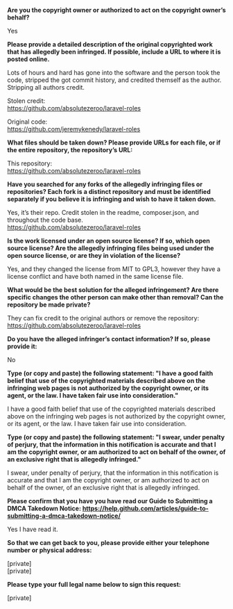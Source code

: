 **Are you the copyright owner or authorized to act on the copyright owner’s behalf?** 

Yes

**Please provide a detailed description of the original copyrighted work that has allegedly been infringed. If possible, include a URL to where it is posted online.** 

Lots of hours and hard has gone into the software and the person took the code, stripped the got commit history, and credited themself as the author. Stripping all authors credit.

Stolen credit:   
https://github.com/absolutezeroo/laravel-roles

Original code:   
https://github.com/jeremykenedy/laravel-roles

**What files should be taken down? Please provide URLs for each file, or if the entire repository, the repository’s URL:** 

This repository:   
https://github.com/absolutezeroo/laravel-roles

**Have you searched for any forks of the allegedly infringing files or repositories? Each fork is a distinct repository and must be identified separately if you believe it is infringing and wish to have it taken down.** 

Yes, it’s their repo. Credit stolen in the readme, composer.json, and throughout the code base.   
https://github.com/absolutezeroo/laravel-roles

**Is the work licensed under an open source license? If so, which open source license? Are the allegedly infringing files being used under the open source license, or are they in violation of the license?** 

Yes, and they changed the license from MIT to GPL3, however they have a license conflict and have both named in the same license file.

**What would be the best solution for the alleged infringement? Are there specific changes the other person can make other than removal? Can the repository be made private?** 

They can fix credit to the original authors or remove the repository: https://github.com/absolutezeroo/laravel-roles

**Do you have the alleged infringer’s contact information? If so, please provide it:** 

No

**Type (or copy and paste) the following statement: "I have a good faith belief that use of the copyrighted materials described above on the infringing web pages is not authorized by the copyright owner, or its agent, or the law. I have taken fair use into consideration."** 

I have a good faith belief that use of the copyrighted materials described above on the infringing web pages is not authorized by the copyright owner, or its agent, or the law. I have taken fair use into consideration.

**Type (or copy and paste) the following statement: "I swear, under penalty of perjury, that the information in this notification is accurate and that I am the copyright owner, or am authorized to act on behalf of the owner, of an exclusive right that is allegedly infringed."**

I swear, under penalty of perjury, that the information in this notification is accurate and that I am the copyright owner, or am authorized to act on behalf of the owner, of an exclusive right that is allegedly infringed.

**Please confirm that you have you have read our Guide to Submitting a DMCA Takedown Notice: https://help.github.com/articles/guide-to-submitting-a-dmca-takedown-notice/**

Yes I have read it.

**So that we can get back to you, please provide either your telephone number or physical address:** 

[private]  
[private]

**Please type your full legal name below to sign this request:** 

[private]

